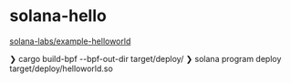 # solana-hello

[solana-labs/example-helloworld](https://github.com/solana-labs/example-helloworld)

❯ cargo build-bpf --bpf-out-dir target/deploy/
❯ solana program deploy target/deploy/helloworld.so